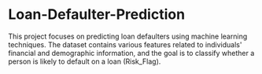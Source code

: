 # Loan-Defaulter-Prediction
This project focuses on predicting loan defaulters using machine learning techniques. The dataset contains various features related to individuals' financial and demographic information, and the goal is to classify whether a person is likely to default on a loan (Risk_Flag).
